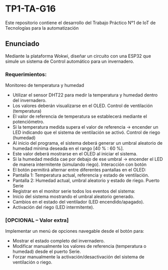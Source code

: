 # TP1-TA-G16
Este repositorio contiene el desarrollo del Trabajo Práctico N°1 de IoT de Tecnologías para la automatización
## Enunciado 
Mediante la plataforma Wokwi, diseñar un circuito con una ESP32 que simule un sistema de Control automático para un invernadero. 
### Requerimientos: 
Monitoreo de temperatura y humedad 
- Utilizar el sensor DHT22 para medir la temperatura y humedad dentro del invernadero. 
- Los valores deberán visualizarse en el OLED. Control de ventilación (temperatura) 
- El valor de referencia de temperatura se establecerá mediante el potenciómetro. 
- Si la temperatura medida supera el valor de referencia → encender un LED indicando que el sistema de ventilación se activó. 
Control de riego (humedad) 
- Al inicio del programa, el sistema deberá generar un umbral aleatorio de humedad mínima deseada en el rango [40 % : 60 %]. 
- Este valor deberá mostrarse en el OLED al iniciar el sistema.
- Si la humedad medida cae por debajo de ese umbral → encender el LED de manera intermitente (simulando riego). 
Interacción con botón 
- El botón permitirá alternar entre diferentes pantallas en el OLED: 
- Pantalla 1: Temperatura actual, referencia y estado de ventilación. 
- Pantalla 2: Humedad actual, umbral aleatorio y estado de riego. 
Puerto Serie 
- Registrar en el monitor serie todos los eventos del sistema: 
- Inicio del sistema mostrando el umbral aleatorio generado. 
- Cambios en el estado del ventilador (LED encendido/apagado). 
- Activación del riego (LED intermitente). 
### [OPCIONAL – Valor extra] 
Implementar un menú de opciones navegable desde el botón para: 
- Mostrar el estado completo del invernadero. 
- Modificar manualmente los valores de referencia (temperatura o humedad) desde el puerto Serie. 
- Forzar manualmente la activación/desactivación del sistema de ventilación o riego. 